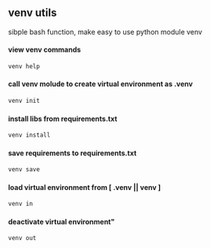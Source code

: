 ## venv utils
sibple bash function, make easy to use python module venv

#### view venv commands
```bash
venv help
```

#### call venv molude to create virtual environment as .venv
```bash
venv init
```

#### install libs from requirements.txt
```bash
venv install
```

#### save requirements to requirements.txt
```bash
venv save
```

#### load virtual environment from [ .venv || venv ]
```bash
venv in
```

#### deactivate virtual environment"
```bash
venv out
```
  
